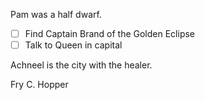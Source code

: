 Pam was a half dwarf.
- [ ] Find Captain Brand of the Golden Eclipse
- [ ] Talk to Queen in capital

Achneel is the city with the healer.

Fry C. Hopper
